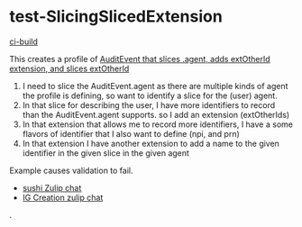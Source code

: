 # test-SlicingSlicedExtension

[ci-build](http://build.fhir.org/ig/JohnMoehrke/SlicingSlicedExtension/branches/main/index.html)

This creates a profile of [AuditEvent that slices .agent, adds extOtherId extension, and slices extOtherId](StructureDefinition-ThirdProfile.html) 

1. I need to slice the AuditEvent.agent as there are multiple kinds of agent the profile is defining, so want to identify a slice for the (user) agent.
2. In that slice for describing the user, I have more identifiers to record than the AuditEvent.agent supports. so I add an extension (extOtherIds)
3. In that extension that allows me to record more identifiers, I have a some flavors of identifier that I also want to define (npi, and prn)
4. In that extension I have another extension to add a name to the given identifier in the given slice in the given agent

Example causes validation to fail. 

- [sushi Zulip chat](https://chat.fhir.org/#narrow/stream/215610-shorthand/topic/slicing.20an.20extension.20on.20a.20slice)
- [IG Creation zulip chat](https://chat.fhir.org/#narrow/stream/179252-IG-creation/topic/slicing.20sliced.20extension)


.
